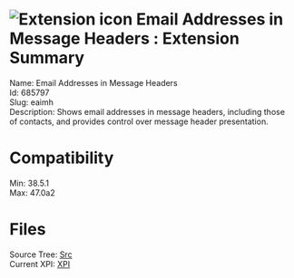 # ![Extension icon](https://addons.thunderbird.net/static/img/addon-icons/appearance-64.png) Email Addresses in Message Headers : Extension Summary

Name: Email Addresses in Message Headers  
Id: 685797  
Slug: eaimh  
Description: Shows email addresses in message headers, including those of contacts, and provides control over message header presentation.
  

# Compatibility
Min: 38.5.1  
Max: 47.0a2  

# Files

Source Tree: [Src](C:/Dev/Thunderbird/ThunderKdB/xall/xOther/685797-eaimh/src)  
Current XPI: [XPI](C:/Dev/Thunderbird/ThunderKdB/xall/xOther/685797-eaimh/xpi)  



